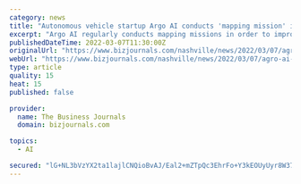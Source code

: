 ```yaml
---
category: news
title: "Autonomous vehicle startup Argo AI conducts 'mapping mission' in Nashville"
excerpt: "Argo AI regularly conducts mapping missions in order to improve our capabilities, evaluate different road infrastructure and support virtual testing (or computer simulations) a"
publishedDateTime: 2022-03-07T11:30:00Z
originalUrl: "https://www.bizjournals.com/nashville/news/2022/03/07/agro-ai-nashville.html"
webUrl: "https://www.bizjournals.com/nashville/news/2022/03/07/agro-ai-nashville.html"
type: article
quality: 15
heat: 15
published: false

provider:
  name: The Business Journals
  domain: bizjournals.com

topics:
  - AI

secured: "lG+NL3bVzYX2ta1lajlCNQioBvAJ/Eal2+mZTpQc3EhrFo+Y3kEOUyUyr8W37tlhrrAEkIaGyQk3AZpXHDTFTdkyqeMeY1JGGkwFSyMn9SrGJhWMdjdU5932cSeOCJRF99wXI/LH/lB/LYUi3uIPq14zQGTlwTb3RcNkZqm0sy3PpmlahG4/375To6wipE0kMCVWKuHIi47zPYvD+fW0WsSRsNx9jm4P3N1P54hcoDQm5pIBcoI18/+/K3EKBHOq5UGvdlBUwi35TLmi/UPNos2oKhmYcKBNGOmgIz/0ABYSzsm/A6nt1kgzOKLMIrfXkwDg/MRnBeNHtPr59wP9EX29MVhPXYBVgxaEA93VL30=;znNHgvsGPnFduzeh29h51A=="
---
```


